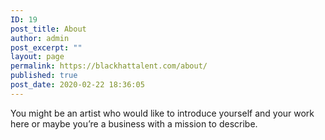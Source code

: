 ```yaml
---
ID: 19
post_title: About
author: admin
post_excerpt: ""
layout: page
permalink: https://blackhattalent.com/about/
published: true
post_date: 2020-02-22 18:36:05
---
```

<!-- wp:paragraph -->
<p>You might be an artist who would like to introduce yourself and your work here or maybe you&rsquo;re a business with a mission to describe.</p>
<!-- /wp:paragraph -->